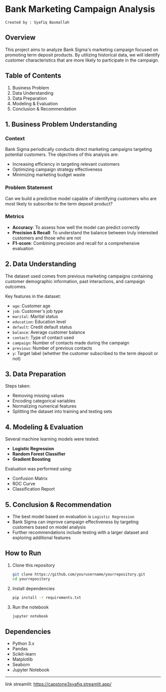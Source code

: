 # **Bank Marketing Campaign Analysis**

`Created by : Syafiq Basmallah`

## **Overview**
This project aims to analyze Bank Sigma's marketing campaign focused on promoting term deposit products. By utilizing historical data, we will identify customer characteristics that are more likely to participate in the campaign.

## **Table of Contents**

1. Business Problem
2. Data Understanding
3. Data Preparation
4. Modeling & Evaluation
5. Conclusion & Recommendation

## **1. Business Problem Understanding**

### **Context**
Bank Sigma periodically conducts direct marketing campaigns targeting potential customers. The objectives of this analysis are:
- Increasing efficiency in targeting relevant customers
- Optimizing campaign strategy effectiveness
- Minimizing marketing budget waste

### **Problem Statement**
Can we build a predictive model capable of identifying customers who are most likely to subscribe to the term deposit product?

### **Metrics**
- **Accuracy**: To assess how well the model can predict correctly
- **Precision & Recall**: To understand the balance between truly interested customers and those who are not
- **F1-score**: Combining precision and recall for a comprehensive evaluation

## **2. Data Understanding**
The dataset used comes from previous marketing campaigns containing customer demographic information, past interactions, and campaign outcomes.

Key features in the dataset:
- `age`: Customer age
- `job`: Customer's job type
- `marital`: Marital status
- `education`: Education level
- `default`: Credit default status
- `balance`: Average customer balance
- `contact`: Type of contact used
- `campaign`: Number of contacts made during the campaign
- `previous`: Number of previous contacts
- `y`: Target label (whether the customer subscribed to the term deposit or not)

## **3. Data Preparation**
Steps taken:
- Removing missing values
- Encoding categorical variables
- Normalizing numerical features
- Splitting the dataset into training and testing sets

## **4. Modeling & Evaluation**
Several machine learning models were tested:
- **Logistic Regression**
- **Random Forest Classifier**
- **Gradient Boosting**

Evaluation was performed using:
- Confusion Matrix
- ROC Curve
- Classification Report

## **5. Conclusion & Recommendation**
- The best model based on evaluation is `Logistic Regression`
- Bank Sigma can improve campaign effectiveness by targeting customers based on model analysis
- Further recommendations include testing with a larger dataset and exploring additional features

## **How to Run**
1. Clone this repository
   ```bash
   git clone https://github.com/yourusername/yourrepository.git
   cd yourrepository
   ```
2. Install dependencies
   ```bash
   pip install -r requirements.txt
   ```
3. Run the notebook
   ```bash
   jupyter notebook
   ```

## **Dependencies**
- Python 3.x
- Pandas
- Scikit-learn
- Matplotlib
- Seaborn
- Jupyter Notebook

---

link streamlit: https://capstone3syafiq.streamlit.app/
